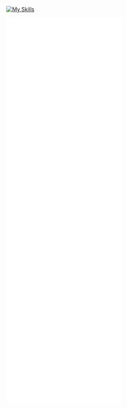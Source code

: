 [![My Skills](https://skillicons.dev/icons?i=nodejs,nextjs,react,mongodb,blender,arduino,github,latex,netlify,raspberrypi,vscode&theme=dark&perline=6)](https://okashi.netlify.app/)

[![t](https://raw.githubusercontent.com/Aiueokashi/Aiueokashi/main/github-metrics.svg)](https://okashi.netlify.app/)
